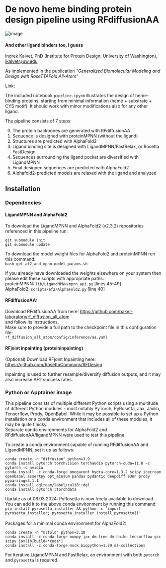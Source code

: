 # De novo heme binding protein design pipeline using RFdiffusionAA
![image](https://github.com/ikalvet/heme_binder_diffusion/assets/30599647/6aa36676-9cba-4a9d-940c-a313920935f3)
#### And other ligand binders too, I guess
Indrek Kalvet, PhD (Institute for Protein Design, University of Washington), ikalvet@uw.edu

As implemented in the publication <i>"Generalized Biomolecular Modeling and Design with RoseTTAFold All-Atom"</i>

Link:

The included notebook `pipeline.ipynb` illustrates the design of heme-binding proteins, starting from minimal information (heme + substrate + CYS motif). It should work with minor modifications also for any other ligand.

The pipeline consists of 7 steps:

0) The protein backbones are generated with RFdiffusionAA
1) Sequence is designed with proteinMPNN (without the ligand)
2) Structures are predicted with AlphaFold2
3) Ligand binding site is designed with LigandMPNN/FastRelax, or Rosetta FastDesign
4) Sequences surrounding the ligand pocket are diversified with LigandMPNN
5) Final designed sequences are predicted with AlphaFold2
6) Alphafold2-predicted models are relaxed with the ligand and analyzed

## Installation
### Dependencies

#### LigandMPNN and AlphaFold2
To download the LigandMPNN and AlphaFold2 (v2.3.2) repositories referenced in this pipeline run:
```
git submodule init
git submodule update
```

To download the model weight files for AlphaFold2 and proteinMPNN run this command:<br>
`bash get_af2_and_mpnn_model_params.sh`

If you already have downloaded the weights elsewhere on your system then please edit these scripts with appropriate paths:<br>
    proteinMPNN: `lib/LigandMPNN/mpnn_api.py` [lines 45-49]<br>
    AlphaFold2: `scripts/af2/AlphaFold2.py` [line 40]

#### RFdiffusionAA:
Download RFdiffusionAA from here: https://github.com/baker-laboratory/rf_diffusion_all_atom<br>
and follow its instructions.<br>
Make sure to provide a full path to the checkpoint file in this configuration file:<br>
`rf_diffusion_all_atom/config/inference/aa.yaml`

#### RFjoint inpainting (proteininpainting)
(Optional) Download RFjoint Inpainting here: https://github.com/RosettaCommons/RFDesign

Inpainting is used to further resample/diversify diffusion outputs, and it may also increase AF2 success rates.

### Python or Apptainer image
This pipeline consists of multiple different Python scripts using a multitude of different Python modules - most notably PyTorch, PyRosetta, Jax, Jaxlib, Tensorflow, Prody, OpenBabel. While it may be possible to set up a Python installation or a conda environment that includes all of these modules, it may be quite finicky.<br>
Separate conda environments for AlphaFold2 and RFdiffusionAA/ligandMPNN were used to test this pipeline.


To create a conda environment capable of running RFdiffusionAA and LigandMPNN, set it up as follows:
```
conda create -n "diffusion" python=3.9
conda install pytorch torchvision torchaudio pytorch-cuda=11.8 -c pytorch -c nvidia
conda install -c conda-forge omegaconf hydra-core=1.3.2 scipy icecream openbabel assertpy opt_einsum pandas pydantic deepdiff e3nn prody pyparsing=3.1.1
conda install dglteam/label/cu118::dgl
conda install pytorch::torchdata
```
Update as of 08.03.2024: PyRosetta is now freely available to download. You can add it to the above conda environment by running this command:<br>
`pip install pyrosetta_installer && python -c 'import pyrosetta_installer; pyrosetta_installer.install_pyrosetta()'`
<br>
<br>
Packages for a minimal conda environment for AlphaFold2:
```
conda create -n "mlfold" python=3.10
conda install -c conda-forge numpy jax dm-tree dm-haiku tensorflow gcc scipy jaxlib[build=*cuda*]
conda install -c conda-forge mock biopython=1.79 ml-collections
```

For iterative LigandMPNN and FastRelax, an environment with both `pytorch` and `pyrosetta` is required.


